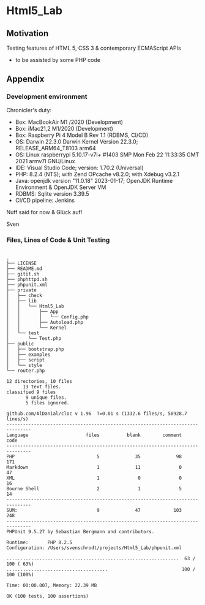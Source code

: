 # Html5_Lab

## Motivation
Testing features of HTML 5, CSS 3 &amp; contemporary ECMAScript APIs
- to be assisted by some PHP code


## Appendix

### Development environment 

 Chronicler's duty: 

 - Box: MacBookAir M1 /2020 (Development)
 - Box: iMac21,2 M1/2020 (Development)
 - Box: Raspberry Pi 4 Model B Rev 1.1 (RDBMS, CI/CD)
 - OS: Darwin 22.3.0 Darwin Kernel Version 22.3.0; RELEASE_ARM64_T8103 arm64
 - OS: Linux raspberrypi 5.10.17-v7l+ #1403 SMP Mon Feb 22 11:33:35 GMT 2021 armv7l GNU/Linux
 - IDE: Visual Studio Code; version: 1.70.2 (Universal)
 - PHP: 8.2.4 (NTS); with Zend OPcache v8.2.0; with Xdebug v3.2.1
 - Java: openjdk version "11.0.18" 2023-01-17; OpenJDK Runtime Environment  & OpenJDK Server VM
 - RDBMS: Sqlite version 3.39.5
 - CI/CD pipeline: Jenkins 


 Nuff said for now & Glück auf! 

 Sven

### Files, Lines of Code & Unit Testing
<pre>
<code>
.
├── LICENSE
├── README.md
├── gitit.sh
├── phphttpd.sh
├── phpunit.xml
├── private
│   ├── check
│   ├── lib
│   │   └── Html5_Lab
│   │       ├── App
│   │       │   └── Config.php
│   │       ├── Autoload.php
│   │       └── Kernel
│   └── test
│       └── Test.php
├── public
│   ├── bootstrap.php
│   ├── examples
│   ├── script
│   └── style
└── router.php

12 directories, 10 files
      13 text files.
classified 9 files       9 unique files.                              
       5 files ignored.

github.com/AlDanial/cloc v 1.96  T=0.01 s (1332.6 files/s, 58928.7 lines/s)
-------------------------------------------------------------------------------
Language                     files          blank        comment           code
-------------------------------------------------------------------------------
PHP                              5             35             98            171
Markdown                         1             11              0             47
XML                              1              0              0             16
Bourne Shell                     2              1              5             14
-------------------------------------------------------------------------------
SUM:                             9             47            103            248
-------------------------------------------------------------------------------
PHPUnit 9.5.27 by Sebastian Bergmann and contributors.

Runtime:       PHP 8.2.5
Configuration: /Users/svenschrodt/projects/Html5_Lab/phpunit.xml

...............................................................  63 / 100 ( 63%)
.....................................                           100 / 100 (100%)

Time: 00:00.007, Memory: 22.39 MB

OK (100 tests, 100 assertions)
</code>
</pre>
